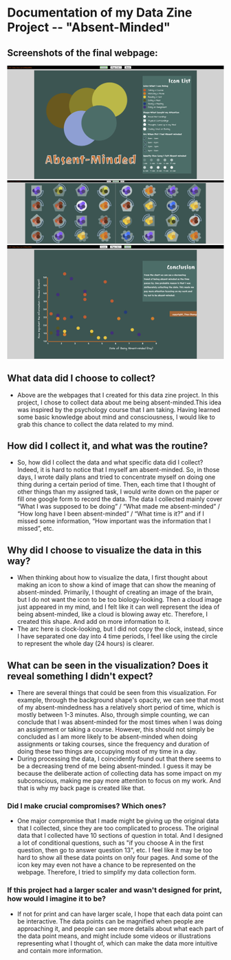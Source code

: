 # Documentation of my Data Zine Project -- "Absent-Minded"
## Screenshots of the final webpage:
![Image text](https://github.com/TinaZhang226/cdv-student/blob/main/projects/datazine-FinalV/screenshot/cover.png)
![Image text](https://github.com/TinaZhang226/cdv-student/blob/main/projects/datazine-FinalV/screenshot/middlespread.png)
![Image text](https://github.com/TinaZhang226/cdv-student/blob/main/projects/datazine-FinalV/screenshot/back.png)
## What data did I choose to collect?
- Above are the webpages that I created for this data zine project. In this project, I chose to collect data about me being absent-minded.This idea was inspired by the psychology course that I am taking. Having learned some basic knowledge about mind and consciousness, I would like to grab this chance to collect the data related to my mind.
## How did I collect it, and what was the routine?
- So, how did I collect the data and what specific data did I collect? Indeed, it is hard to notice that I myself am absent-minded. So, in those days, I wrote daily plans and tried to concentrate myself on doing one thing during a certain period of time. Then, each time that I thought of other things than my assigned task, I would write down on the paper or fill one google form to record the data. The data I collected mainly cover “What I was supposed to be doing” / “What made me absent-minded” / “How long have I been absent-minded” / “What time is it?” and if I missed some information, “How important was the information that I missed”, etc.
## Why did I choose to visualize the data in this way?
- When thinking about how to visualize the data, I first thought about making an icon to show a kind of image that can show the meaning of absent-minded. Primarily, I thought of creating an image of the brain, but I do not want the icon to be too biology-looking. Then a cloud image just appeared in my mind, and I felt like it can well represent the idea of being absent-minded, like a cloud is blowing away etc. Therefore, I created this shape. And add on more information to it.
- The arc here is clock-looking, but I did not copy the clock, instead, since I have separated one day into 4 time periods, I feel like using the circle to represent the whole day (24 hours) is clearer.
## What can be seen in the visualization? Does it reveal something I didn't expect?
- There are several things that could be seen from this visualization. For example, through the background shape's opacity, we can see that most of my absent-mindedness has a relatively short period of time, which is mostly between 1-3 minutes. Also, through simple counting, we can conclude that I was absent-minded for the most times when I was doing an assignment or taking a course. However, this should not simply be concluded as I am more likely to be absent-minded when doing assignments or taking courses, since the frequency and duration of doing these two things are occupying most of my time in a day.
- During processing the data, I coincidently found out that there seems to be a decreasing trend of me being absent-minded. I guess it may be because the deliberate action of collecting data has some impact on my subconscious, making me pay more attention to focus on my work. And that is why my back page is created like that.
### Did I make crucial compromises? Which ones?
- One major compromise that I made might be giving up the original data that I collected, since they are too complicated to process. The original data that I collected have 10 sections of question in total. And I designed a lot of conditional questions, such as "if you choose A in the first question, then go to answer question 13", etc. I feel like it may be too hard to show all these data points on only four pages. And some of the icon key may even not have a chance to be represented on the webpage. Therefore, I tried to simplify my data collection form.
### If this project had a larger scaler and wasn't designed for print, how would I imagine it to be?
- If not for print and can have larger scale, I hope that each data point can be interactive. The data points can be magnified when people are approaching it, and people can see more details about what each part of the data point means, and might include some videos or illustrations representing what I thought of, which can make the data more intuitive and contain more information.
